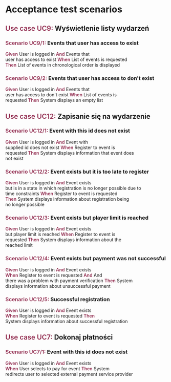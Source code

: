 

# Acceptance test scenarios

## <span>Use case UC9:</span> Wyświetlenie listy wydarzeń

### <span>Scenario UC9/1:</span> Events that user has access to exist
<span>Given</span> User is logged in
<span>And</span> Events that user has access to exist
<span>When</span> List of events is requested
<span>Then</span> List of events in chronological order is displayed

### <span>Scenario UC9/2:</span> Events that user has access to don't exist
<span>Given</span> User is logged in
<span>And</span> Events that user has access to don't exist
<span>When</span> List of events is requested
<span>Then</span> System displays an empty list

## <span>Use case UC12:</span> Zapisanie się na wydarzenie

### <span>Scenario UC12/1:</span> Event with this id does not exist
<span>Given</span> User is logged in
<span>And</span> Event with supplied id does not exist
<span>When</span> Register to event is requested
<span>Then</span> System displays information that event does not exist

### <span>Scenario UC12/2:</span> Event exists but it is too late to register
<span>Given</span> User is logged in
<span>And</span> Event exists but is in a state in which registration is no longer possible due to time constraints
<span>When</span> Register to event is requested
<span>Then</span> System displays information about registration being no longer possible

### <span>Scenario UC12/3:</span> Event exists but player limit is reached
<span>Given</span> User is logged in
<span>And</span> Event exists but player limit is reached
<span>When</span> Register to event is requested
<span>Then</span> System displays information about the reached limit

### <span>Scenario UC12/4:</span> Event exists but payment was not successful
<span>Given</span> User is logged in
<span>And</span> Event exists
<span>When</span> Register to event is requested
<span>And</span> And there was a problem with payment verification
<span>Then</span> System displays information about unsuccessful payment

### <span>Scenario UC12/5:</span> Successful registration
<span>Given</span> User is logged in
<span>And</span> Event exists <span>When</span> Register to event is requested
<span>Then</span> System displays information about successful registration

## <span>Use case UC7:</span> Dokonaj płatności

### <span>Scenario UC7/1:</span> Event with this id does not exist
<span>Given</span> User is logged in
<span>And</span> Event exists
<span>When</span> User selects to pay for event
<span>Then</span> System redirects user to selected external payment service provider

<style>
    p {
    white-space: pre;
    }

    span {
        font-weight: 600;
        color: #922D50
    }
</style>